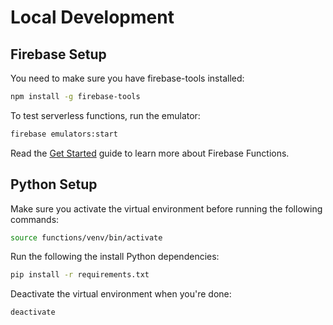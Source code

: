 
# Local Development

## Firebase Setup

You need to make sure you have firebase-tools installed:

```bash
npm install -g firebase-tools
```

To test serverless functions, run the emulator:

```bash
firebase emulators:start
```

Read the [Get Started](https://firebase.google.com/docs/functions/get-started) guide to learn more about Firebase Functions.

## Python Setup

Make sure you activate the virtual environment before running the following commands:

```bash
source functions/venv/bin/activate
```

Run the following the install Python dependencies:

```bash
pip install -r requirements.txt
```

Deactivate the virtual environment when you're done:

```bash
deactivate
```
